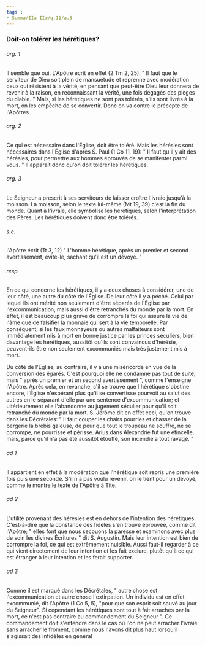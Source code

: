 ```yaml
---
tags : 
- Summa/IIa-IIæ/q.11/a.3
---
```


### Doit-on tolérer les hérétiques?

###### arg. 1
Il semble que oui. L'Apôtre écrit en effet (2 Tm 2, 25): " Il faut que le serviteur de Dieu soit plein de mansuétude et reprenne avec modération ceux qui résistent à la vérité, en pensant que peut-être Dieu leur donnera de revenir à la raison, en reconnaissant la vérité, une fois dégagés des pièges du diable. " Mais, si les hérétiques ne sont pas tolérés, s'ils sont livrés à la mort, on les empêche de se convertir. Donc on va contre le précepte de l'Apôtres 

###### arg. 2
Ce qui est nécessaire dans l'Église, doit être toléré. Mais les hérésies sont nécessaires dans l'Église d'après S. Paul (1 Co 11, 19): " Il faut qu'il y ait des hérésies, pour permettre aux hommes éprouvés de se manifester parmi vous. " Il apparaît donc qu'on doit tolérer les hérétiques. 

###### arg. 3
Le Seigneur a prescrit à ses serviteurs de laisser croître l'ivraie jusqu'à la moisson. La moisson, selon le texte lui-même (Mt 19, 39) c'est la fin du monde. Quant à l'ivraie, elle symbolise les hérétiques, selon l'interprétation des Pères. Les hérétiques doivent donc être tolérés. 

###### s.c.
l'Apôtre écrit (Tt 3, 12) " L'homme hérétique, après un premier et second avertissement, évite-le, sachant qu'il est un dévoyé. " 

###### resp.
En ce qui concerne les hérétiques, il y a deux choses à considérer, une de leur côté, une autre du côté de l'Église. De leur côté il y a péché. Celui par lequel ils ont mérité non seulement d'être séparés de l'Église par l'excommunication, mais aussi d'être retranchés du monde par la mort. En effet, il est beaucoup plus grave de corrompre la foi qui assure la vie de l'âme que de falsifier la monnaie qui sert à la vie temporelle. Par conséquent, si les faux monnayeurs ou autres malfaiteurs sont immédiatement mis à mort en bonne justice par les princes séculiers, bien davantage les hérétiques, aussitôt qu'ils sont convaincus d'hérésie, peuvent-ils être non seulement excommuniés mais très justement mis à mort. 

Du côté de l'Église, au contraire, il y a une miséricorde en vue de la conversion des égarés. C'est pourquoi elle ne condamne pas tout de suite, mais " après un premier et un second avertissement ", comme l'enseigne l'Apôtre. Après cela, en revanche, s'il se trouve que l'hérétique s'obstine encore, l'Église n'espérant plus qu'il se convertisse pourvoit au salut des autres en le séparant d'elle par une sentence d'excommunication; et ultérieurement elle l'abandonne au jugement séculier pour qu'il soit retranché du monde par la mort. S. Jérôme dit en effet ceci, qu'on trouve dans les Décrétales: " Il faut couper les chairs pourries et chasser de la bergerie la brebis galeuse, de peur que tout le troupeau ne souffre, ne se corrompe, ne pourrisse et périsse. Arius dans Alexandrie fut une étincelle; mais, parce qu'il n'a pas été aussitôt étouffé, son incendie a tout ravagé. " 

###### ad 1
Il appartient en effet à la modération que l'hérétique soit repris une première fois puis une seconde. S'il n'a pas voulu revenir, on le tient pour un dévoyé, comme le montre le texte de l'Apôtre à Tite. 

###### ad 2
L'utilité provenant des hérésies est en dehors de l'intention des hérétiques. C'est-à-dire que la constance des fidèles s'en trouve éprouvée, comme dit l'Apôtre; " elles font que nous secouons la paresse et examinons avec plus de soin les divines Écritures " dit S. Augustin. Mais leur intention est bien de corrompre la foi, ce qui est extrêmement nuisible. Aussi faut-il regarder à ce qui vient directement de leur intention et les fait exclure, plutôt qu'à ce qui est étranger à leur intention et les ferait supporter. 

###### ad 3
Comme il est marqué dans les Décrétales, " autre chose est l'excommunication et autre chose l'extirpation. Un individu est en effet excommunié, dit l'Apôtre (1 Co 5, 5), "pour que son esprit soit sauvé au jour du Seigneur". Si cependant les hérétiques sont tout à fait arrachés par la mort, ce n'est pas contraire au commandement du Seigneur ". Ce commandement doit s'entendre dans le cas où l'on ne peut arracher l'ivraie sans arracher le froment, comme nous l'avons dit plus haut lorsqu'il s'agissait des infidèles en général 

